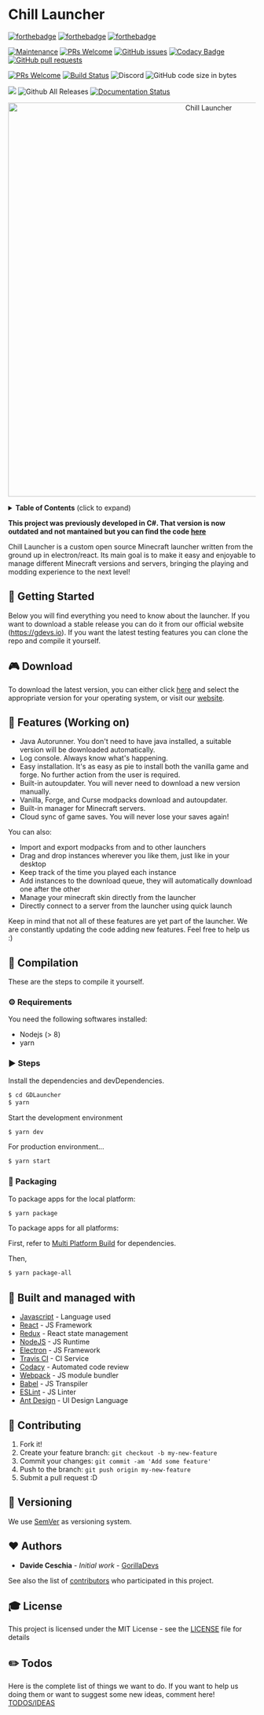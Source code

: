 # Chill Launcher

[![forthebadge](https://forthebadge.com/images/badges/built-with-love.svg)](https://forthebadge.com) [![forthebadge](https://forthebadge.com/images/badges/contains-cat-gifs.svg)](https://forthebadge.com) [![forthebadge](https://forthebadge.com/images/badges/made-with-javascript.svg)](https://forthebadge.com)

[![Maintenance](https://img.shields.io/badge/Maintained%3F-yes-green.svg)](https://GitHub.com/Naereen/StrapDown.js/graphs/commit-activity) [![PRs Welcome](https://img.shields.io/badge/PRs-welcome-brightgreen.svg?style=flat-square)](http://makeapullrequest.com) [![GitHub issues](https://img.shields.io/github/issues/janagyjr/ChillLauncher)](https://github.com/janagyjr/ChillLauncher/issues) [![Codacy Badge](https://api.codacy.com/project/badge/Grade/c0fb378634504fc390fc6c7f7ac98bda)](https://www.codacy.com/manual/janagyjr/ChillLauncher?utm_source=github.com&amp;utm_medium=referral&amp;utm_content=janagyjr/ChillLauncher&amp;utm_campaign=Badge_Grade) [![GitHub pull requests](https://img.shields.io/github/issues-pr/janagyjr/ChillLauncher.svg)](https://github.com/janagyjr/ChillLauncher/pulls)

[![PRs Welcome](https://img.shields.io/github/license/janagyjr/ChillLauncher.svg)](http://makeapullrequest.com) [![Build Status](https://travis-ci.com/janagyjr/ChillLauncher.svg?branch=master)](https://travis-ci.com/janagyjr/ChillLauncher) ![Discord](https://shields.io/discord/:681387897965903875) ![GitHub code size in bytes](https://img.shields.io/github/languages/code-size/janagyjr/ChillLauncher.svg)

![](https://img.shields.io/github/release/janagyjr/ChillLauncher.svg?style=flat)
![Github All Releases](https://img.shields.io/github/downloads/janagyjr/ChillLauncher/total.svg)
[![Documentation Status](https://readthedocs.org/projects/chilllauncher/badge/?version=latest)](https://chilllauncher.readthedocs.io/en/latest/?badge=latest)

<p align="center">
    <img width="800" height="auto" src="https://i.imgur.com/kxeGu3f.png" alt="Chill Launcher" />
</p>

<details>
 <summary><strong>Table of Contents</strong> (click to expand)</summary>

- [Getting Started](#-getting-started)
- [Features](#️-features-working-on)
- [Compilation](#️-compilation)
- [Compilation Requirements](#-requirements)
- [Compilation Steps](#-steps)
- [Packaging](#-packaging)
- [Built and Managed with](#️-built-and-managed-with)
- [Contributing](#-contributing)
- [Versioning](#-versioning)
- [Authors](#-authors)
- [License](#-license)
- [Todos](#-todos)
  </details>

<b>This project was previously developed in C#. That version is now outdated and not mantained but you can find the code [here](https://github.com/janagyjr/ChillLauncher/tree/csharp_legacy_launcher)</b>

Chill Launcher is a custom open source Minecraft launcher written from the ground up in electron/react. Its main goal is to make it easy and enjoyable to manage different Minecraft versions and servers, bringing the playing and modding experience to the next level!

## 🚀 Getting Started

Below you will find everything you need to know about the launcher. If you want to download a stable release you can do it from our official website (https://gdevs.io). If you want the latest testing features you can clone the repo and compile it yourself.

## 🎮 Download

To download the latest version, you can either click [here](https://github.com/janagyjr/ChillLauncher/releases) and select the appropriate version for your operating system, or visit our [website](https://gdevs.io).

## 🎨 Features (Working on)

- Java Autorunner. You don't need to have java installed, a suitable version will be downloaded automatically.
- Log console. Always know what's happening.
- Easy installation. It's as easy as pie to install both the vanilla game and forge. No further action from the user is required.
- Built-in autoupdater. You will never need to download a new version manually.
- Vanilla, Forge, and Curse modpacks download and autoupdater.
- Built-in manager for Minecraft servers.
- Cloud sync of game saves. You will never lose your saves again!

You can also:

- Import and export modpacks from and to other launchers
- Drag and drop instances wherever you like them, just like in your desktop
- Keep track of the time you played each instance
- Add instances to the download queue, they will automatically download one after the other
- Manage your minecraft skin directly from the launcher
- Directly connect to a server from the launcher using quick launch

Keep in mind that not all of these features are yet part of the launcher. We are constantly updating the code adding new features. Feel free to help us :)

## 💾 Compilation

These are the steps to compile it yourself.

### ⚙️ Requirements

You need the following softwares installed:

- Nodejs (> 8)
- yarn

### ▶️ Steps

Install the dependencies and devDependencies.

```sh
$ cd GDLauncher
$ yarn
```

Start the development environment

```sh
$ yarn dev
```

For production environment...

```sh
$ yarn start
```

### 🚚 Packaging

To package apps for the local platform:

```sh
$ yarn package
```

To package apps for all platforms:

First, refer to [Multi Platform Build](https://www.electron.build/multi-platform-build) for dependencies.

Then,

```bash
$ yarn package-all
```

## 🚀 Built and managed with

- [Javascript](https://developer.mozilla.org/bm/docs/Web/JavaScript) - Language used
- [React](https://reactjs.org/) - JS Framework
- [Redux](https://redux.js.org/) - React state management
- [NodeJS](https://nodejs.org/en/) - JS Runtime
- [Electron](https://electronjs.org/) - JS Framework
- [Travis CI](https://travis-ci.org/) - CI Service
- [Codacy](https://www.codacy.com/) - Automated code review
- [Webpack](https://webpack.js.org/) - JS module bundler
- [Babel](https://babeljs.io/) - JS Transpiler
- [ESLint](https://eslint.org/) - JS Linter
- [Ant Design](https://ant.design/) - UI Design Language

## 🎁 Contributing

1. Fork it!
2. Create your feature branch: `git checkout -b my-new-feature`
3. Commit your changes: `git commit -am 'Add some feature'`
4. Push to the branch: `git push origin my-new-feature`
5. Submit a pull request :D

## 📜 Versioning

We use [SemVer](http://semver.org/) as versioning system.

## ❤️ Authors

- **Davide Ceschia** - _Initial work_ - [GorillaDevs](https://github.com/gorilla-devs)

See also the list of [contributors](https://github.com/janagyjr/ChillLauncher/contributors) who participated in this project.

## 🎓 License

This project is licensed under the MIT License - see the [LICENSE](LICENSE) file for details

## ✏️ Todos

Here is the complete list of things we want to do. If you want to help us doing them or want to suggest some new ideas, comment here!
[TODOS/IDEAS](https://github.com/janagyjr/ChillLauncher/issues/70)
